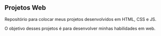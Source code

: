 ## Projetos Web
Repositório para colocar meus projetos desenvolvidos em HTML, CSS e JS. 

O objetivo desses projetos é para desenvolver minhas habilidades em web.
